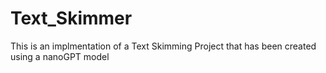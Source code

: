 # Text_Skimmer
This is an implmentation of a Text Skimming Project that has been created using a nanoGPT model
